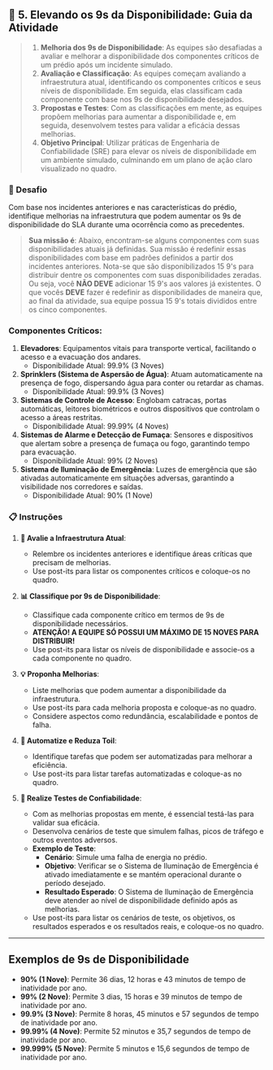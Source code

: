 ## 🎯 5. Elevando os 9s da Disponibilidade: Guia da Atividade

> 1. **Melhoria dos 9s de Disponibilidade**: As equipes são desafiadas a avaliar e melhorar a disponibilidade dos componentes críticos de um prédio após um incidente simulado.
> 2. **Avaliação e Classificação**: As equipes começam avaliando a infraestrutura atual, identificando os componentes críticos e seus níveis de disponibilidade. Em seguida, elas classificam cada componente com base nos 9s de disponibilidade desejados.
> 3. **Propostas e Testes**: Com as classificações em mente, as equipes propõem melhorias para aumentar a disponibilidade e, em seguida, desenvolvem testes para validar a eficácia dessas melhorias.
> 4. **Objetivo Principal**: Utilizar práticas de Engenharia de Confiabilidade (SRE) para elevar os níveis de disponibilidade em um ambiente simulado, culminando em um plano de ação claro visualizado no quadro.


### 🚨 Desafio
Com base nos incidentes anteriores e nas características do prédio, identifique melhorias na infraestrutura que podem aumentar os 9s de disponibilidade do SLA durante uma ocorrência como as precedentes.

> **Sua missão é**: Abaixo, encontram-se alguns componentes com suas disponibilidades atuais já definidas. Sua missão é redefinir essas disponibilidades com base em padrões definidos a partir dos incidentes anteriores. Nota-se que são disponibilizados 15 9's para distribuir dentre os componentes com suas disponibilidades zeradas. Ou seja, você **NÃO DEVE** adicionar 15 9's aos valores já existentes. O que vocês **DEVE** fazer é redefinir as disponibilidades de maneira que, ao final da atividade, sua equipe possua 15 9's totais divididos entre os cinco componentes.

### Componentes Críticos:

1. **Elevadores**: Equipamentos vitais para transporte vertical, facilitando o acesso e a evacuação dos andares.
    - Disponibilidade Atual: 99.9% (3 Noves)
2. **Sprinklers (Sistema de Aspersão de Água)**: Atuam automaticamente na presença de fogo, dispersando água para conter ou retardar as chamas.
    - Disponibilidade Atual: 99.9% (3 Noves)
3. **Sistemas de Controle de Acesso**: Englobam catracas, portas automáticas, leitores biométricos e outros dispositivos que controlam o acesso a áreas restritas.
    - Disponibilidade Atual: 99.99% (4 Noves)
4. **Sistemas de Alarme e Detecção de Fumaça**: Sensores e dispositivos que alertam sobre a presença de fumaça ou fogo, garantindo tempo para evacuação.
    - Disponibilidade Atual: 99% (2 Noves)
5. **Sistema de Iluminação de Emergência**: Luzes de emergência que são ativadas automaticamente em situações adversas, garantindo a visibilidade nos corredores e saídas.
    - Disponibilidade Atual: 90% (1 Nove)


### 📋 Instruções

1. **🏢 Avalie a Infraestrutura Atual**:
    - Relembre os incidentes anteriores e identifique áreas críticas que precisam de melhorias.
    - Use post-its para listar os componentes críticos e coloque-os no quadro.

2. **📊 Classifique por 9s de Disponibilidade**:
    - Classifique cada componente crítico em termos de 9s de disponibilidade necessários.
    - **ATENÇÃO! A EQUIPE SÓ POSSUI UM MÁXIMO DE 15 NOVES PARA DISTRIBUIR!**
    - Use post-its para listar os níveis de disponibilidade e associe-os a cada componente no quadro.

3. **💡 Proponha Melhorias**:
    - Liste melhorias que podem aumentar a disponibilidade da infraestrutura.
    - Use post-its para cada melhoria proposta e coloque-as no quadro.
    - Considere aspectos como redundância, escalabilidade e pontos de falha.

4. **🔄 Automatize e Reduza Toil**:
    - Identifique tarefas que podem ser automatizadas para melhorar a eficiência.
    - Use post-its para listar tarefas automatizadas e coloque-as no quadro.

5. **🧪 Realize Testes de Confiabilidade**:
    - Com as melhorias propostas em mente, é essencial testá-las para validar sua eficácia.
    - Desenvolva cenários de teste que simulem falhas, picos de tráfego e outros eventos adversos.
    - **Exemplo de Teste**:
        - **Cenário**: Simule uma falha de energia no prédio.
        - **Objetivo**: Verificar se o Sistema de Iluminação de Emergência é ativado imediatamente e se mantém operacional durante o período desejado.
        - **Resultado Esperado**: O Sistema de Iluminação de Emergência deve atender ao nível de disponibilidade definido após as melhorias.
    - Use post-its para listar os cenários de teste, os objetivos, os resultados esperados e os resultados reais, e coloque-os no quadro.

---

## Exemplos de 9s de Disponibilidade

- **90% (1 Nove)**: Permite 36 dias, 12 horas e 43 minutos de tempo de inatividade por ano.
- **99% (2 Nove)**: Permite 3 dias, 15 horas e 39 minutos de tempo de inatividade por ano.
- **99.9% (3 Nove)**: Permite 8 horas, 45 minutos e 57 segundos de tempo de inatividade por ano.
- **99.99% (4 Nove)**: Permite 52 minutos e 35,7 segundos de tempo de inatividade por ano.
- **99.999% (5 Nove)**: Permite 5 minutos e 15,6 segundos de tempo de inatividade por ano.
